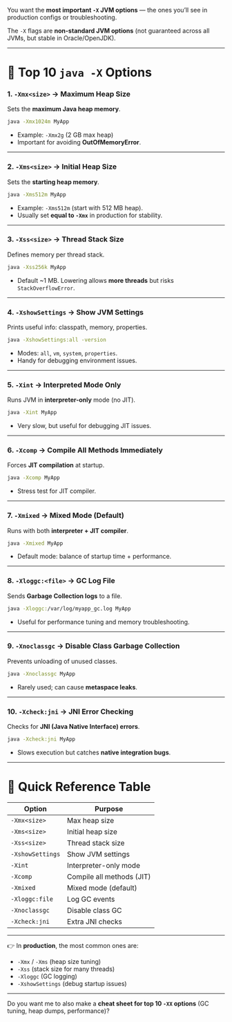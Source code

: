 You want the **most important `-X` JVM options** — the ones you’ll see in production configs or troubleshooting.

The `-X` flags are **non-standard JVM options** (not guaranteed across all JVMs, but stable in Oracle/OpenJDK).

---

# 🔹 Top 10 `java -X` Options

### 1. **`-Xmx<size>` → Maximum Heap Size**

Sets the **maximum Java heap memory**.

```bash
java -Xmx1024m MyApp
```

* Example: `-Xmx2g` (2 GB max heap)
* Important for avoiding **OutOfMemoryError**.

---

### 2. **`-Xms<size>` → Initial Heap Size**

Sets the **starting heap memory**.

```bash
java -Xms512m MyApp
```

* Example: `-Xms512m` (start with 512 MB heap).
* Usually set **equal to `-Xmx`** in production for stability.

---

### 3. **`-Xss<size>` → Thread Stack Size**

Defines memory per thread stack.

```bash
java -Xss256k MyApp
```

* Default \~1 MB. Lowering allows **more threads** but risks `StackOverflowError`.

---

### 4. **`-XshowSettings` → Show JVM Settings**

Prints useful info: classpath, memory, properties.

```bash
java -XshowSettings:all -version
```

* Modes: `all`, `vm`, `system`, `properties`.
* Handy for debugging environment issues.

---

### 5. **`-Xint` → Interpreted Mode Only**

Runs JVM in **interpreter-only** mode (no JIT).

```bash
java -Xint MyApp
```

* Very slow, but useful for debugging JIT issues.

---

### 6. **`-Xcomp` → Compile All Methods Immediately**

Forces **JIT compilation** at startup.

```bash
java -Xcomp MyApp
```

* Stress test for JIT compiler.

---

### 7. **`-Xmixed` → Mixed Mode (Default)**

Runs with both **interpreter + JIT compiler**.

```bash
java -Xmixed MyApp
```

* Default mode: balance of startup time + performance.

---

### 8. **`-Xloggc:<file>` → GC Log File**

Sends **Garbage Collection logs** to a file.

```bash
java -Xloggc:/var/log/myapp_gc.log MyApp
```

* Useful for performance tuning and memory troubleshooting.

---

### 9. **`-Xnoclassgc` → Disable Class Garbage Collection**

Prevents unloading of unused classes.

```bash
java -Xnoclassgc MyApp
```

* Rarely used; can cause **metaspace leaks**.

---

### 10. **`-Xcheck:jni` → JNI Error Checking**

Checks for **JNI (Java Native Interface) errors**.

```bash
java -Xcheck:jni MyApp
```

* Slows execution but catches **native integration bugs**.

---

# 🔹 Quick Reference Table

| Option           | Purpose                   |
| ---------------- | ------------------------- |
| `-Xmx<size>`     | Max heap size             |
| `-Xms<size>`     | Initial heap size         |
| `-Xss<size>`     | Thread stack size         |
| `-XshowSettings` | Show JVM settings         |
| `-Xint`          | Interpreter-only mode     |
| `-Xcomp`         | Compile all methods (JIT) |
| `-Xmixed`        | Mixed mode (default)      |
| `-Xloggc:file`   | Log GC events             |
| `-Xnoclassgc`    | Disable class GC          |
| `-Xcheck:jni`    | Extra JNI checks          |

---

👉 In **production**, the most common ones are:

* `-Xmx` / `-Xms` (heap size tuning)
* `-Xss` (stack size for many threads)
* `-Xloggc` (GC logging)
* `-XshowSettings` (debug startup issues)

---

Do you want me to also make a **cheat sheet for top 10 `-XX` options** (GC tuning, heap dumps, performance)?
